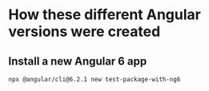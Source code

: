 
# How these different Angular versions were created

## Install a new Angular 6 app

`npx @angular/cli@6.2.1 new test-package-with-ng6`
